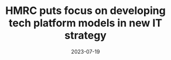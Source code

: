 ---
category:
- .nan
date: 2023-07-19
keyword_suggestion: ubuntu install docker
post_inspiration: https://techmonitor.ai/leadership/digital-transformation/hmrc-it-strategy-digital-tech-platforms
silot_terms: digital automation
title: HMRC puts focus on developing tech platform models in new IT strategy
---